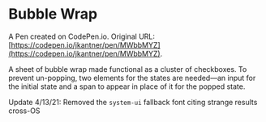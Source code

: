 # Bubble Wrap

A Pen created on CodePen.io. Original URL: [https://codepen.io/jkantner/pen/MWbbMYZ](https://codepen.io/jkantner/pen/MWbbMYZ).

A sheet of bubble wrap made functional as a cluster of checkboxes. To prevent un-popping, two elements for the states are needed—an input for the initial state and a span to appear in place of it for the popped state.

Update 4/13/21: Removed the `system-ui` fallback font citing strange results cross-OS